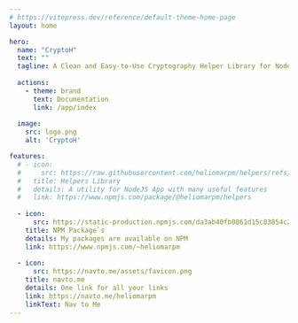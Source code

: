 ```yaml
---
# https://vitepress.dev/reference/default-theme-home-page
layout: home

hero:
  name: "CryptoH"
  text: ""
  tagline: A Clean and Easy-to-Use Cryptography Helper Library for Node.js
  
  actions:
    - theme: brand
      text: Documentation
      link: /app/index
  
  image:
    src: logo.png
    alt: 'CryptoH'

features:    
  # - icon: 
  #     src: https://raw.githubusercontent.com/heliomarpm/helpers/refs/heads/main/logo.png
  #   title: Helpers Library
  #   details: A utility for NodeJS App with many useful features
  #   link: https://www.npmjs.com/package/@heliomarpm/helpers
    
  - icon: 
      src: https://static-production.npmjs.com/da3ab40fb0861d15c83854c29f5f2962.png
    title: NPM Package`s
    details: My packages are available on NPM
    link: https://www.npmjs.com/~heliomarpm
        
  - icon:
      src: https://navto.me/assets/favicon.png
    title: navto.me
    details: One link for all your links
    link: https://navto.me/heliomarpm
    linkText: Nav to Me
---
```

